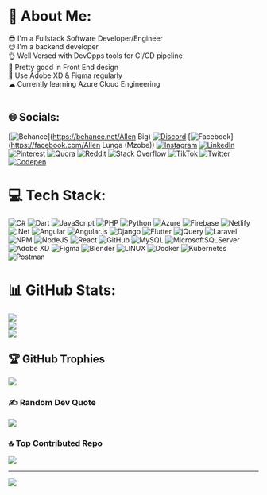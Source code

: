# 💫 About Me:
😎 I'm a Fullstack Software Developer/Engineer<br>😉 I'm a backend developer<br>👌 Well Versed with DevOpps tools for CI/CD pipeline<br>🙌 Pretty good in Front End design<br>📍 Use Adobe XD & Figma regularly<br>☁ Currently learning Azure Cloud Engineering<br><br>


## 🌐 Socials:
[![Behance](https://img.shields.io/badge/Behance-1769ff?logo=behance&logoColor=white)](https://behance.net/Allen Big) [![Discord](https://img.shields.io/badge/Discord-%237289DA.svg?logo=discord&logoColor=white)](https://discord.gg/wolfframealpha) [![Facebook](https://img.shields.io/badge/Facebook-%231877F2.svg?logo=Facebook&logoColor=white)](https://facebook.com/Allen Lunga (Mzobe)) [![Instagram](https://img.shields.io/badge/Instagram-%23E4405F.svg?logo=Instagram&logoColor=white)](https://instagram.com/allen_wolff) [![LinkedIn](https://img.shields.io/badge/LinkedIn-%230077B5.svg?logo=linkedin&logoColor=white)](https://linkedin.com/in/https://www.linkedin.com/in/allen-lunga-9594a8242/) [![Pinterest](https://img.shields.io/badge/Pinterest-%23E60023.svg?logo=Pinterest&logoColor=white)](https://pinterest.com/@wolfframealpha) [![Quora](https://img.shields.io/badge/Quora-%23B92B27.svg?logo=Quora&logoColor=white)](https://quora.com/profile/allenbigzee) [![Reddit](https://img.shields.io/badge/Reddit-%23FF4500.svg?logo=Reddit&logoColor=white)](https://reddit.com/user/Just-Allen) [![Stack Overflow](https://img.shields.io/badge/-Stackoverflow-FE7A16?logo=stack-overflow&logoColor=white)](https://stackoverflow.com/users/allenlunga4@gmail.com) [![TikTok](https://img.shields.io/badge/TikTok-%23000000.svg?logo=TikTok&logoColor=white)](https://tiktok.com/@@bIgzee) [![Twitter](https://img.shields.io/badge/Twitter-%231DA1F2.svg?logo=Twitter&logoColor=white)](https://twitter.com/@allenbigzee) [![Codepen](https://img.shields.io/badge/Codepen-000000?style=for-the-badge&logo=codepen&logoColor=white)](https://codepen.io/Just-Allen) 

# 💻 Tech Stack:
![C#](https://img.shields.io/badge/c%23-%23239120.svg?style=flat&logo=c-sharp&logoColor=white) ![Dart](https://img.shields.io/badge/dart-%230175C2.svg?style=flat&logo=dart&logoColor=white) ![JavaScript](https://img.shields.io/badge/javascript-%23323330.svg?style=flat&logo=javascript&logoColor=%23F7DF1E) ![PHP](https://img.shields.io/badge/php-%23777BB4.svg?style=flat&logo=php&logoColor=white) ![Python](https://img.shields.io/badge/python-3670A0?style=flat&logo=python&logoColor=ffdd54) ![Azure](https://img.shields.io/badge/azure-%230072C6.svg?style=flat&logo=azure-devops&logoColor=white) ![Firebase](https://img.shields.io/badge/firebase-%23039BE5.svg?style=flat&logo=firebase) ![Netlify](https://img.shields.io/badge/netlify-%23000000.svg?style=flat&logo=netlify&logoColor=#00C7B7) ![.Net](https://img.shields.io/badge/.NET-5C2D91?style=flat&logo=.net&logoColor=white) ![Angular](https://img.shields.io/badge/angular-%23DD0031.svg?style=flat&logo=angular&logoColor=white) ![Angular.js](https://img.shields.io/badge/angular.js-%23E23237.svg?style=flat&logo=angularjs&logoColor=white) ![Django](https://img.shields.io/badge/django-%23092E20.svg?style=flat&logo=django&logoColor=white) ![Flutter](https://img.shields.io/badge/Flutter-%2302569B.svg?style=flat&logo=Flutter&logoColor=white) ![jQuery](https://img.shields.io/badge/jquery-%230769AD.svg?style=flat&logo=jquery&logoColor=white) ![Laravel](https://img.shields.io/badge/laravel-%23FF2D20.svg?style=flat&logo=laravel&logoColor=white) ![NPM](https://img.shields.io/badge/NPM-%23000000.svg?style=flat&logo=npm&logoColor=white) ![NodeJS](https://img.shields.io/badge/node.js-6DA55F?style=flat&logo=node.js&logoColor=white) ![React](https://img.shields.io/badge/react-%2320232a.svg?style=flat&logo=react&logoColor=%2361DAFB) ![GitHub](https://img.shields.io/badge/GitHub-%23121011.svg?style=flat&logo=github&logoColor=white) ![MySQL](https://img.shields.io/badge/mysql-%2300f.svg?style=flat&logo=mysql&logoColor=white) ![MicrosoftSQLServer](https://img.shields.io/badge/Microsoft%20SQL%20Sever-CC2927?style=flat&logo=microsoft%20sql%20server&logoColor=white) ![Adobe XD](https://img.shields.io/badge/Adobe%20XD-470137?style=flat&logo=Adobe%20XD&logoColor=#FF61F6) 	![Figma](https://img.shields.io/badge/figma-%23F24E1E.svg?style=flat&logo=figma&logoColor=white) ![Blender](https://img.shields.io/badge/blender-%23F5792A.svg?style=flat&logo=blender&logoColor=white) ![LINUX](https://img.shields.io/badge/Linux-FCC624?style=flat&logo=linux&logoColor=black) ![Docker](https://img.shields.io/badge/docker-%230db7ed.svg?style=flat&logo=docker&logoColor=white) ![Kubernetes](https://img.shields.io/badge/kubernetes-%23326ce5.svg?style=flat&logo=kubernetes&logoColor=white) ![Postman](https://img.shields.io/badge/Postman-FF6C37?style=flat&logo=postman&logoColor=white)
# 📊 GitHub Stats:
![](https://github-readme-stats.vercel.app/api?username=Just-Allen&theme=react&hide_border=true&include_all_commits=false&count_private=false)<br/>
![](https://github-readme-streak-stats.herokuapp.com/?user=Just-Allen&theme=react&hide_border=true)<br/>
![](https://github-readme-stats.vercel.app/api/top-langs/?username=Just-Allen&theme=react&hide_border=true&include_all_commits=false&count_private=false&layout=compact)

## 🏆 GitHub Trophies
![](https://github-profile-trophy.vercel.app/?username=Just-Allen&theme=radical&no-frame=true&no-bg=true&margin-w=4)

### ✍️ Random Dev Quote
![](https://quotes-github-readme.vercel.app/api?type=horizontal&theme=radical)

### 🔝 Top Contributed Repo
![](https://github-contributor-stats.vercel.app/api?username=Just-Allen&limit=5&theme=discord&combine_all_yearly_contributions=true)

---
[![](https://visitcount.itsvg.in/api?id=Just-Allen&icon=0&color=0)](https://visitcount.itsvg.in)

<!-- Proudly created with GPRM ( https://gprm.itsvg.in ) -->
